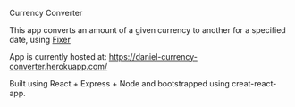 Currency Converter

This app converts an amount of a given currency to another for a specified date, using [Fixer](https://fixer.io/) 

App is currently hosted at: https://daniel-currency-converter.herokuapp.com/

Built using React + Express + Node and bootstrapped using creat-react-app.
